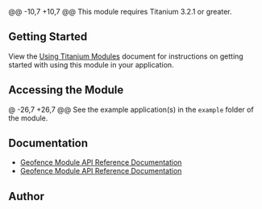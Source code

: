 @@ -10,7 +10,7 @@ This module requires Titanium 3.2.1 or greater.

## Getting Started

View the [Using Titanium Modules](http://docs.appcelerator.com/titanium/latest/#!/guide/Using_Titanium_Modules) document for instructions on getting started with using this module in your application.

## Accessing the Module

@ -26,7 +26,7 @@ See the example application(s) in the `example` folder of the module.

## Documentation

* [Geofence Module API Reference Documentation](http://docs.appcelerator.com/titanium/latest/#!/api/Modules.Geofence)
* [Geofence Module API Reference Documentation](http://docs.appcelerator.com/platform/latest/#!/api/Modules.Geofence)

## Author
